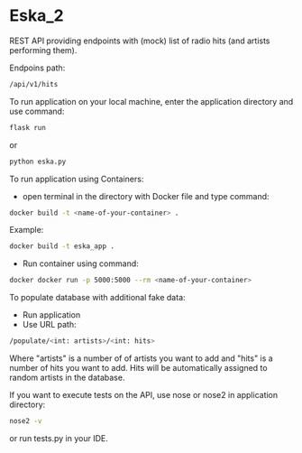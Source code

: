 # Eska_2

REST API providing endpoints with (mock) list of radio hits (and artists performing them).

Endpoins path:

```sh
/api/v1/hits
```

To run application on your local machine, enter the application directory and use command:
```sh
flask run
```
or

```sh
python eska.py
```

To run application using Containers:

 - open terminal in the directory with Docker file and type command:
 ```sh
docker build -t <name-of-your-container> .
```
Example:
```sh
docker build -t eska_app .
```
- Run container using command:
```sh
docker docker run -p 5000:5000 --rm <name-of-your-container>
```

To populate database with additional fake data:

- Run application
- Use URL path:
```sh
/populate/<int: artists>/<int: hits>
```
Where "artists" is a number of of artists you want to add and "hits" is a number of hits you want to add. Hits will be automatically assigned to random artists in the database.

If you want to execute tests on the API, use nose or nose2 in application directory:
```sh
nose2 -v
```
or run tests.py in your IDE.

